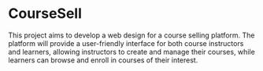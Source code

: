 # CourseSell
This project aims to develop a web design for a course selling platform. The platform will provide a user-friendly interface for both course instructors and learners, allowing instructors to create and manage their courses, while learners can browse and enroll in courses of their interest.
